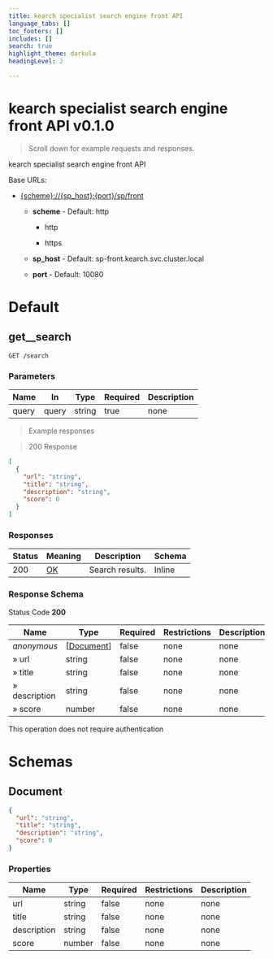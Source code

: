 ```yaml
---
title: kearch specialist search engine front API
language_tabs: []
toc_footers: []
includes: []
search: true
highlight_theme: darkula
headingLevel: 2

---
```


<h1 id="kearch-specialist-search-engine-front-api">kearch specialist search engine front API v0.1.0</h1>

> Scroll down for example requests and responses.

kearch specialist search engine front API

Base URLs:

* <a href="{scheme}://{sp_host}:{port}/sp/front">{scheme}://{sp_host}:{port}/sp/front</a>

    * **scheme** -  Default: http

        * http

        * https

    * **sp_host** -  Default: sp-front.kearch.svc.cluster.local

    * **port** -  Default: 10080

<h1 id="kearch-specialist-search-engine-front-api-default">Default</h1>

## get__search

`GET /search`

<h3 id="get__search-parameters">Parameters</h3>

|Name|In|Type|Required|Description|
|---|---|---|---|---|
|query|query|string|true|none|

> Example responses

> 200 Response

```json
[
  {
    "url": "string",
    "title": "string",
    "description": "string",
    "score": 0
  }
]
```

<h3 id="get__search-responses">Responses</h3>

|Status|Meaning|Description|Schema|
|---|---|---|---|
|200|[OK](https://tools.ietf.org/html/rfc7231#section-6.3.1)|Search results.|Inline|

<h3 id="get__search-responseschema">Response Schema</h3>

Status Code **200**

|Name|Type|Required|Restrictions|Description|
|---|---|---|---|---|
|*anonymous*|[[Document](#schemadocument)]|false|none|none|
|» url|string|false|none|none|
|» title|string|false|none|none|
|» description|string|false|none|none|
|» score|number|false|none|none|

<aside class="success">
This operation does not require authentication
</aside>

# Schemas

<h2 id="tocSdocument">Document</h2>

<a id="schemadocument"></a>

```json
{
  "url": "string",
  "title": "string",
  "description": "string",
  "score": 0
}

```

### Properties

|Name|Type|Required|Restrictions|Description|
|---|---|---|---|---|
|url|string|false|none|none|
|title|string|false|none|none|
|description|string|false|none|none|
|score|number|false|none|none|

